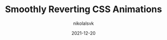 ---
author: nikolalsvk
date: 2021-12-20
permalink: false
tags:
  - css
  - animations
target_url: https://pragmaticpineapple.com/smoothly-reverting-css-animations/
title: Smoothly Reverting CSS Animations
---
